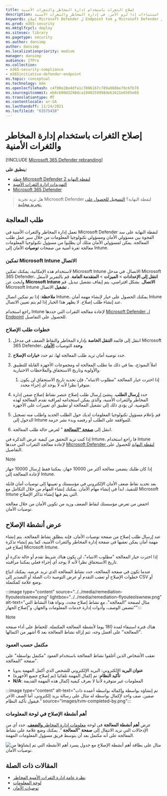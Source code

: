 ```yaml
---
title: إصلاح الثغرات باستخدام إدارة المخاطر والثغرات الأمنية
description: يمكنك معالجة نقاط ضعف الأمان التي تم اكتشافها من خلال توصيات الأمان، وإنشاء استثناءات إذا لزم الأمر، في إدارة المخاطر والثغرات الأمنية.
keywords: إصلاح Microsoft Defender ل Endpoint tvm و Microsoft Defender ل Endpoint tvm و إدارة المخاطر والثغرات الأمنية و threat & إدارة الثغرات الأمنية و threat & إدارة الثغرات الأمنية و tvm remediation intune و sccm الخاص ب إصلاح tvm
ms.prod: m365-security
ms.mktglfcycl: deploy
ms.sitesec: library
ms.pagetype: security
ms.author: dansimp
author: dansimp
ms.localizationpriority: medium
manager: dansimp
audience: ITPro
ms.collection:
- m365-security-compliance
- m365initiative-defender-endpoint
ms.topic: conceptual
ms.technology: mde
ms.openlocfilehash: c4f00e28e4dfa1c7806167c789a869be70c6fb78
ms.sourcegitcommit: eb8c600d3298dca1940259998de61621e6505e69
ms.translationtype: MT
ms.contentlocale: ar-SA
ms.lasthandoff: 11/24/2021
ms.locfileid: "63575438"
---
```

# <a name="remediate-vulnerabilities-with-threat-and-vulnerability-management"></a>إصلاح الثغرات باستخدام إدارة المخاطر والثغرات الأمنية

[!INCLUDE [Microsoft 365 Defender rebranding](../../includes/microsoft-defender.md)]

**ينطبق على:**
- [خطة Microsoft Defender لنقطة النهاية 2](https://go.microsoft.com/fwlink/?linkid=2154037)
- [التهديدات إدارة الثغرات الأمنية](next-gen-threat-and-vuln-mgt.md)
- [Microsoft 365 Defender](https://go.microsoft.com/fwlink/?linkid=2118804)

> هل تريد تجربة Microsoft Defender لنقطة النهاية؟ [التسجيل للحصول على تجربة مجانية.](https://signup.microsoft.com/create-account/signup?products=7f379fee-c4f9-4278-b0a1-e4c8c2fcdf7e&ru=https://aka.ms/MDEp2OpenTrial?ocid=docs-wdatp-portaloverview-abovefoldlink)

## <a name="request-remediation"></a>طلب المعالجة

تعمل إدارة المخاطر والثغرات الأمنية في Microsoft Defender لنقطة النهاية على سد الفجوة بين مسؤولي الأمان ومسؤولي تكنولوجيا المعلومات من خلال سير عمل طلب المعالجة. يمكن لمسؤولي الأمان مثلك أن يطلبوا من مسؤول تكنولوجيا المعلومات معالجة ثغرة أمنية من صفحات **توصيات** الأمان إلى Intune.

### <a name="enable-microsoft-intune-connection"></a>تمكين Microsoft Intune الاتصال

لاستخدام هذه الإمكانية، يمكنك تمكين Microsoft Intune الاتصال. في مدخل Microsoft 365 Defender، **انتقل إلى الإعدادات** \> **الميزات** \> **المتقدمة العامة**. قم بالتمرير لأسفل وابحث عن **Microsoft Intune الاتصال**. بشكل افتراضي، يتم إيقاف تشغيل تبديل. قم Microsoft Intune **تشغيل** الاتصال **.**

**ملاحظة**: إذا تم تمكين اتصال Intune، يمكنك الحصول على خيار لإنشاء مهمة أمان Intune عند إنشاء طلب إصلاح. لا يظهر هذا الخيار إذا لم يتم تعيين الاتصال.

راجع استخدام Intune لإعادة معالجة الثغرات التي حددها [Microsoft Defender ل Endpoint](/intune/atp-manage-vulnerabilities) للحصول على التفاصيل.

### <a name="remediation-request-steps"></a>خطوات طلب الإصلاح

1. انتقل إلى قائمة **التنقل الخاصة** بإدارة المخاطر والنقاط الضعف في مدخل Microsoft 365 Defender، **وحدد** التوصيات [**الأمان**](tvm-security-recommendation.md).

2. حدد توصية أمان تريد طلب المعالجة لها، ثم حدد **خيارات الإصلاح**.

3. املأ النموذج، بما في ذلك ما تطلب المعالجة له ومجموعات الأجهزة القابلة للتطبيق والأولوية وتاريخ الاستحقاق والملاحظات الاختيارية.
    1. إذا اخترت خيار المعالجة "مطلوب الانتباه"، فإن تحديد تاريخ الاستحقاق لن يكون متوفرا نظرا لأنه لا يوجد أي إجراء محدد.

4. حدد **إرسال الطلب**. ينشئ إرسال طلب إصلاح عنصر نشاط إصلاح ضمن إدارة المخاطر والثغرات الأمنية، والذي يمكن استخدامه لمراقبة تقدم المعالجة لهذه التوصية. لن يؤدي ذلك إلى تشغيل المعالجة أو تطبيق أي تغييرات على الأجهزة.

5. قم بإعلام مسؤول تكنولوجيا المعلومات لديك حول الطلب الجديد واطلب منه تسجيل الدخول إلى Intune للموافقة على الطلب أو رفضه وبدء نشر حزمة.

6. انتقل إلى [**صفحة "المعالجة**](tvm-remediation.md) " لعرض حالة طلب المعالجة.

إذا كنت تريد التحقق من كيفية عرض التذكرة في Intune، فا راجع استخدام Intune لإعادة معالجة الثغرات التي حددها [Microsoft Defender لنقطة النهاية](/intune/atp-manage-vulnerabilities) للحصول على التفاصيل.

> [!NOTE]
> إذا كان طلبك يتضمن معالجة أكثر من 10000 جهاز، يمكننا فقط إرسال 10000 جهاز لإعادة المعالجة إلى Intune.

بعد تحديد نقاط ضعف الأمان الإلكتروني في مؤسستك و تعيينها إلى توصيات أمان قابلة للتنفيذ، ابدأ [](tvm-security-recommendation.md)في إنشاء مهام الأمان. يمكنك إنشاء المهام من خلال التكامل مع Microsoft Intune التي يتم فيها إنشاء تذاكر الإصلاح.

اخفض من تعرض مؤسستك لنقاط الضعف وزيد من تكوين الأمان من خلال معالجة توصيات الأمان.

## <a name="view-your-remediation-activities"></a>عرض أنشطة الإصلاح

عند إرسال طلب إصلاح من صفحة توصيات الأمان، فإنه ينطلق نشاط المعالجة. يتم إنشاء مهمة أمان يمكن تعقبها في صفحة إدارة المخاطر والثغرات الأمنية، كما يتم إنشاء تذكرة إصلاح في  Microsoft Intune.

إذا اخترت خيار المعالجة "مطلوب الانتباه"، لن يكون هناك شريط تقدم أو حالة تذكرة أو تاريخ الاستحقاق نظرا لأنه لا يوجد أي إجراء فعلي يمكننا مراقبته.

عندما تكون في صفحة المعالجة، حدد نشاط المعالجة الذي تريد عرضه. يمكنك اتباع خطوات الإصلاح أو تعقب التقدم أو عرض التوصية ذات الصلة أو التصدير إلى CSV أو وضع علامة كمكتملة.

:::image type="content" source="../../media/remediation-flyouteolswnew.png" lightbox="../../media/remediation-flyouteolswnew.png" alt-text="مثال لصفحة &quot;المعالجة&quot;، مع نشاط إصلاح محدد، ونواة هذا النشاط التي تتضمن الوصف، وأدوات إدارة خدمات المعلومات والجهاز، و&quot;إصلاح الجهاز&quot;":::

> [!NOTE]
> هناك فترة استبقاء لمدة 180 يوما لأنشطة المعالجة المكتملة. للحفاظ على أداء صفحة "المعالجة" على أفضل وجه، تتم إزالة نشاط المعالجة بعد 6 أشهر من اكتمالها.

### <a name="completed-by-column"></a>مكتمل حسب العمود

تعقب الأشخاص الذين أغلقوا نشاط المعالجة باستخدام العمود "مكتمل بواسطة" على صفحة "المعالجة".

- **عنوان البريد** الإلكتروني: البريد الإلكتروني للشخص الذي أكمل المهمة يدويا
- **تأكيد النظام**: تم إكمال المهمة تلقائيا (تم إصلاح جميع الأجهزة)
- **N/A**: المعلومات غير متوفرة لأننا لا نعرف كيفية إكمال هذه المهمة القديمة

:::image type="content" alt-text="تم إنشاؤه بواسطة وإكماله بواسطة أعمدة ذات صفين. صف واحد لإكمال بواسطة له مثال على رسالة بريد إلكتروني، أما الصف الآخر فيقول تأكيد النظام." source="images/tvm-completed-by.png":::

### <a name="top-remediation-activities-in-the-dashboard"></a>أهم أنشطة الإصلاح في لوحة المعلومات

عرض **أهم أنشطة المعالجة** في لوحة [معلومات إدارة المخاطر **والضعف**](tvm-dashboard-insights.md). حدد أي من الإدخالات التي تريد الانتقال إلى **صفحة "المعالجة** ". يمكنك وضع علامة على نشاط المعالجة على أنه مكتمل بعد أن يتوسط فريق مسؤول المعلومات المهمة.

![مثال على بطاقة أهم أنشطة الإصلاح مع جدول يسرد أهم الأنشطة التي تم إنشاؤها من توصيات الأمان.](images/tvm-remediation-activities-card.png)

## <a name="related-articles"></a>المقالات ذات الصلة

- [نظرة عامة إدارة الثغرات الأمنية المخاطر](next-gen-threat-and-vuln-mgt.md)
- [لوحة المعلومات](tvm-dashboard-insights.md)
- [توصيات الأمان](tvm-security-recommendation.md)